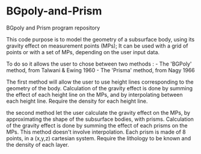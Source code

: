# BGpoly-and-Prism
BGpoly and Prism program repository

This code purpose is to model the geometry of a subsurface body, using its gravity effect on measurement points (MPs);
It can be used with a grid of points or with a set of MPs, depending on the user input data.

To do so it allows the user to chose between two methods :
    - The 'BGPoly' method, from Talwani & Ewing 1960
    - The 'Prisma' method, from Nagy 1966

The first method will allow the user to use height lines corresponding to the geometry of the body.
Calculation of the gravity effect is done by summing the effect of each height line on the MPs,
and by interpolating between each height line.
Require the density for each height line.

the second method let the user calculate the gravity effect on the MPs, by approximating the shape of the subsurface bodies,
with prisms. Calculation of the gravity effect is done by summing the effect of each prisms on the MPs.
This method doesn't involve interpolation.
Each prism is made of 8 points, in a (x,y,z) cartesian system. 
Require the lithology to be known and the density of each layer.
